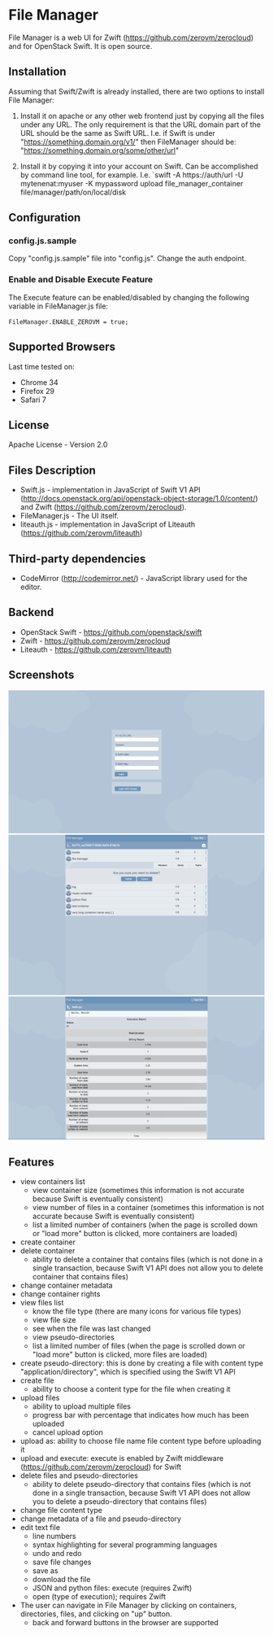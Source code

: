 File Manager
============

File Manager is a web UI for Zwift (https://github.com/zerovm/zerocloud) and for OpenStack Swift. It is open source.

Installation
------------

Assuming that Swift/Zwift is already installed, there are two options to install File Manager:

1. Install it on apache or any other web frontend just by copying all the files under any URL. The only requirement is that the URL domain part of the URL should be the same as Swift URL.
I.e. if Swift is under "https://something.domain.org/v1/" then FileManager should be: "https://something.domain.org/some/other/url"

2. Install it by copying it into your account on Swift. Can be accomplished by command line tool, for example.
I.e. `swift -A https://auth/url -U mytenenat:myuser -K mypassword upload file_manager_container file/manager/path/on/local/disk

Configuration
-------------

### config.js.sample

Copy "config.js.sample" file into "config.js".
Change the auth endpoint.

### Enable and Disable Execute Feature

The Execute feature can be enabled/disabled by changing the following variable in FileManager.js file:
```
FileManager.ENABLE_ZEROVM = true;
```


Supported Browsers
------------------

Last time tested on:
* Chrome 34
* Firefox 29
* Safari 7

License
-------

Apache License - Version 2.0

Files Description
-----------------

* Swift.js - implementation in JavaScript of Swift V1 API (http://docs.openstack.org/api/openstack-object-storage/1.0/content/) and Zwift (https://github.com/zerovm/zerocloud).
* FileManager.js - The UI itself.
* liteauth.js - implementation in JavaScript of Liteauth (https://github.com/zerovm/liteauth)

Third-party dependencies
------------------------

* CodeMirror (http://codemirror.net/) - JavaScript library used for the editor.

Backend
-------

* OpenStack Swift - https://github.com/openstack/swift
* Zwift - https://github.com/zerovm/zerocloud
* Liteauth - https://github.com/zerovm/liteauth

Screenshots
-----------

![1](screenshots/1.png)
![2](screenshots/2.png)
![3](screenshots/3.png)

Features
--------
* view containers list
   * view container size (sometimes this information is not accurate because Swift is eventually consistent)
   * view number of files in a container (sometimes this information is not accurate because Swift is eventually consistent)
   * list a limited number of containers (when the page is scrolled down or "load more" button is clicked, more containers are loaded)
* create container
* delete container
  * ability to delete a container that contains files (which is not done in a single transaction, because Swift V1 API does not allow you to delete container that contains files)
* change container metadata
* change container rights
* view files list
  * know the file type (there are many icons for various file types)
  * view file size
  * see when the file was last changed
  * view pseudo-directories
  * list a limited number of files (when the page is scrolled down or "load more" button is clicked, more files are loaded)
* create pseudo-directory: this is done by creating a file with content type "application/directory", which is specified using the Swift V1 API
* create file
  * ability to choose a content type for the file when creating it
* upload files
  * ability to upload multiple files
  * progress bar with percentage that indicates how much has been uploaded
  * cancel upload option
* upload as: ability to choose file name file content type before uploading it
* upload and execute: execute is enabled by Zwift middleware (https://github.com/zerovm/zerocloud) for Swift
* delete files and pseudo-directories
  * ability to delete pseudo-directory that contains files (which is not done in a single transaction, because Swift V1 API does not allow you to delete a pseudo-directory that contains files)
* change file content type
* change metadata of a file and pseudo-directory
* edit text file
  * line numbers
  * syntax highlighting for several programming languages
  * undo and redo
  * save file changes
  * save as
  * download the file
  * JSON and python files: execute (requires Zwift)
  * open (type of execution); requires Zwift
* The user can navigate in File Manager by clicking on containers, directories, files, and clicking on "up" button.
  * back and forward buttons in the browser are supported

